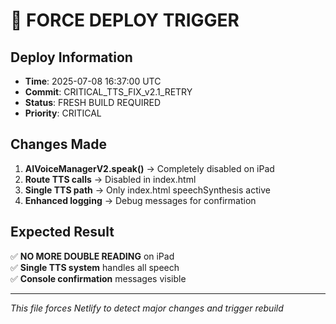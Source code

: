 # 🚨 FORCE DEPLOY TRIGGER

## Deploy Information
- **Time**: 2025-07-08 16:37:00 UTC
- **Commit**: CRITICAL_TTS_FIX_v2.1_RETRY  
- **Status**: FRESH BUILD REQUIRED
- **Priority**: CRITICAL

## Changes Made
1. **AIVoiceManagerV2.speak()** → Completely disabled on iPad
2. **Route TTS calls** → Disabled in index.html  
3. **Single TTS path** → Only index.html speechSynthesis active
4. **Enhanced logging** → Debug messages for confirmation

## Expected Result
✅ **NO MORE DOUBLE READING** on iPad  
✅ **Single TTS system** handles all speech  
✅ **Console confirmation** messages visible

---
*This file forces Netlify to detect major changes and trigger rebuild*